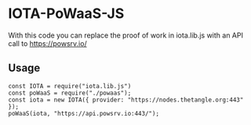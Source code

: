 # IOTA-PoWaaS-JS

With this code you can replace the proof of work in iota.lib.js with an API call to https://powsrv.io/

## Usage
```
const IOTA = require("iota.lib.js")
const poWaaS = require("./powaas");
const iota = new IOTA({ provider: "https://nodes.thetangle.org:443" });
poWaaS(iota, "https://api.powsrv.io:443/");

```
